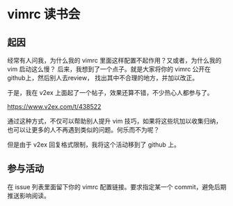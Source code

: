 # vimrc 读书会

## 起因

经常有人问我，为什么我的 vimrc 里面这样配置不起作用？又或者，为什么我的 vim 启动这么慢？
后来，我想到了一个点子。就是大家将你的 vimrc 公开在github上，然后别人去review，
找出其中不合理的地方，并加以改正。

于是，我在 v2ex 上面起了一个帖子，效果还算不错，不少热心人都参与了。

<https://www.v2ex.com/t/438522>

通过这种方式，不仅可以帮助别人提升 vim 技巧，如果将这些坑加以收集归纳，
也可以让更多的人不再遇到类似的问题。何乐而不为呢？

但是由于 v2ex 回复格式限制，我将这个活动移到了 github 上。

## 参与活动

在 issue 列表里面留下你的 vimrc 配置链接。要求指定某一个 commit，避免后期推送影响阅读。


